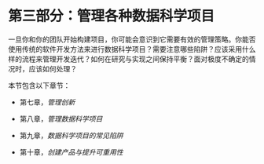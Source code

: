 # 第三部分：管理各种数据科学项目

一旦你和你的团队开始构建项目，你可能会意识到它需要有效的管理策略。你能否使用传统的软件开发方法来进行数据科学项目？需要注意哪些陷阱？应该采用什么样的流程来管理开发迭代？如何在研究与实现之间保持平衡？面对极度不确定的情况时，应该如何处理？

本节包含以下章节：

+   第七章，*管理创新*

+   第八章，*管理数据科学项目*

+   第九章，*数据科学项目的常见陷阱*

+   第十章，*创建产品与提升可重用性*
